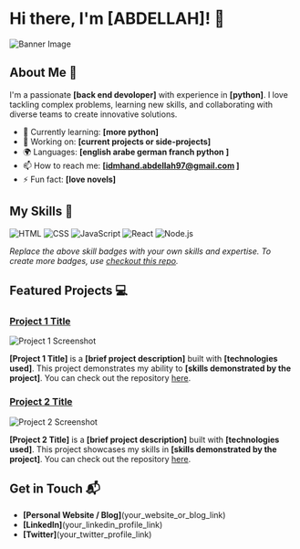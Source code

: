 # Hi there, I'm [ABDELLAH]! 👋

![Banner Image]([your_banner_image_url_here](https://docs.google.com/document/d/1xLnBDxdiPXcKZbft7-Qyo2yY7gEMjguOs67bMkCzy0s/edit?usp=sharing))

## About Me 🚀

I'm a passionate **[back end devoloper]** with experience in **[python]**. I love tackling complex problems, learning new skills, and collaborating with diverse teams to create innovative solutions.

- 🌱 Currently learning: **[more python]**
- 🔭 Working on: **[current projects or side-projects]**
- 🌍 Languages: **[english arabe german franch python ]**
- 📫 How to reach me: **[idmhand.abdellah97@gmail.com
]**
- ⚡ Fun fact: **[love novels]**

## My Skills 🧠

![HTML](https://img.shields.io/badge/-HTML-E34F26?style=flat-square&logo=html5&logoColor=white)
![CSS](https://img.shields.io/badge/-CSS-1572B6?style=flat-square&logo=css3&logoColor=white)
![JavaScript](https://img.shields.io/badge/-JavaScript-F7DF1E?style=flat-square&logo=javascript&logoColor=black)
![React](https://img.shields.io/badge/-React-61DAFB?style=flat-square&logo=react&logoColor=black)
![Node.js](https://img.shields.io/badge/-Node.js-339933?style=flat-square&logo=node.js&logoColor=white)

*Replace the above skill badges with your own skills and expertise. To create more badges, use [checkout this repo](https://github.com/alexandresanlim/Badges4-README.md-Profile).*

## Featured Projects 💻

### [Project 1 Title](project_1_link)

![Project 1 Screenshot](project_1_screenshot_url)

**[Project 1 Title]** is a **[brief project description]** built with **[technologies used]**. This project demonstrates my ability to **[skills demonstrated by the project]**. You can check out the repository [here](project_1_repository_link).

### [Project 2 Title](project_2_link)

![Project 2 Screenshot](project_2_screenshot_url)

**[Project 2 Title]** is a **[brief project description]** built with **[technologies used]**. This project showcases my skills in **[skills demonstrated by the project]**. You can check out the repository [here](project_2_repository_link).

## Get in Touch 📬

- **[Personal Website / Blog]**(your_website_or_blog_link)
- **[LinkedIn]**(your_linkedin_profile_link)
- **[Twitter]**(your_twitter_profile_link)


